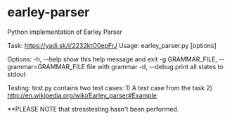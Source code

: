 # earley-parser
Python implementation of Earley Parser

Task: https://yadi.sk/i/2232ktO0epFrJ
Usage: earley_parser.py [options]

Options:
  -h, --help            show this help message and exit
  -g GRAMMAR_FILE, --grammar=GRAMMAR_FILE
                        file with grammar
  -d, --debug           print all states to stdout

Testing:
  test.py contains two test cases:
    1) A test case from the task
    2) http://en.wikipedia.org/wiki/Earley_parser#Example

**PLEASE NOTE that stresstesting hasn't been performed.
